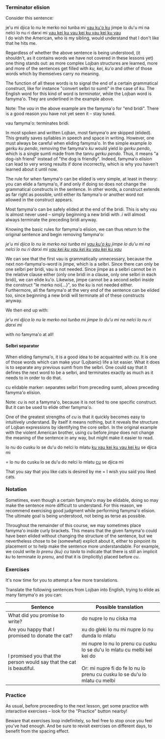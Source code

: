 ### Terminator elision

<!-- TODO: insert lesson about tanru before this one (and probably checkpoint, also) -->
<!-- TODO: consider replacing the long example sentence with another containing only known brivla -->

Consider this sentence:

<div class="translation-source">
je'u mi djica lo nu le merko noi tunba mi <u>vau ku'o ku</u> jimpe lo du'u mi na nelci lo nu ri darxi mi <u>vau kei ku vau kei ku vau kei ku vau</u>
</div>
<div class="translation-target">
I do wish the American, who is my sibling, would understand that I don't like that he hits me.
</div>

Regardless of whether the above sentence is being understood, (it shouldn't, as it contains words we have not covered in these lessons yet) one thing stands out: as more complex Lojban structures are learned, more and more of the sentences get filled with _ku, kei, ku'o_ and other of those words which by themselves carry no meaning.

The function of all these words is to signal the end of a certain grammatical construct, like for instance "convert selbri to sumti" in the case of _ku_.
The English word for this kind of word is _terminator_, while the Lojban word is famyma'o.
They are underlined in the example above.

Note: The _vau_ in the above example are the famyma'o for "end bridi".
There is a good reason you have not yet seen it &ndash; stay tuned.

<span class="definition-head">vau</span> famyma'o: terminates bridi.

In most spoken and written Lojban, most famyma'o are skipped (elided).
This greatly saves syllables in speech and space in writing.
However, one must always be careful when eliding famyma'o.
In the simple example _lo gerku ku pendo_, removing the famyma'o _ku_ would yield _lo gerku pendo_, which is a single sumti made from the tanru _gerku pendo_.
Thus, it means "a dog-ish friend" instead of "the dog is friendly".
Indeed, famyma'o elision can lead to very wrong results if done incorrectly, which is why you haven't learned about it until now.

The rule for when famyma'o can be elided is very simple, at least in theory: you can elide a famyma'o, if and only if doing so does not change the grammatical constructs in the sentence.
In other words, a construct extends as far right as possible, until either its famyma'o or another word not allowed in the construct appears.

Most famyma'o can be safely elided at the end of the bridi.
This is why vau is almost never used &ndash; simply beginning a new bridi with _.i_ will almost always terminate the preceding bridi anyway.
<!--It has one frequent use, however.-->
<!--Since attitudinals always apply to the preceding word, applying it to a famyma'o applies it to the entire construct which is terminated. Using vau, one can then use attitudinals afterthought and apply them to the entire bridi:-->

Knowing the basic rules for famyma'o elision, we can thus return to the original sentence and begin removing famyma'o:

<span class="hspace" /> _je'u mi djica lo nu le merko noi tunba mi <u>vau ku'o ku</u> jimpe lo du'u mi na nelci lo nu ri darxi mi <u>vau kei ku vau kei ku vau kei ku vau</u>_

We can see that the first vau is grammatically unnecessary, because the next non-famyma'o-word is jimpe, which is a selbri. Since there can only be one selbri per bridi, vau is not needed. Since jimpe as a selbri cannot be in the relative clause either (only one bridi in a clause, only one selbri in each bridi), we can elide ku'o. Likewise, jimpe cannot be a second selbri inside the construct "le merko noi{...}", so the ku is not needed either. Furthermore, all the famyma'o at the very end of the sentence can be elided too, since beginning a new bridi will terminate all of these constructs anyway.

We then end up with:

<span class="hspace" /> _je'u mi djica lo nu le merko noi tunba mi jimpe lo du'u mi na nelci lo nu ri darxi mi_

with no famyma'o at all!


#### Selbri separator

When eliding famyma'o, it is a good idea to be acquainted with _cu_.
It is one of those words which can make your (Lojbanic) life a lot easier.
What it does is to separate any previous sumti from the selbri.
One could say that it defines the next word to be a selbri, and terminates exactly as much as it needs to in order to do that.

<span class="definition-head">cu</span> elidable marker: separates selbri from preceding sumti, allows preceding famyma'o elision.

Note: _cu_ is not a famyma'o, because it is not tied to one specific construct.
But it can be used to elide other famyma'o.

One of the greatest strengths of _cu_ is that it quickly becomes easy to intuitively understand.
By itself it means nothing, but it reveals the structure of Lojban expressions by identifying the core selbri.
In the original example with the violent American brother, using _cu_ before _jimpe_ does not change the meaning of the sentence in any way, but might make it easier to read.

<!--In the following couple of lessons, _cu_ will be used when necessary, and all famyma'o elided if possible.-->
<!--The elided famyma'o will be encased in curly brackets, as shown below.-->
<!--Try to translate it!-->

<div class="translation-source">
lo nu do cusku lo se du'u do nelci lo mlatu <u>ku vau kei ku vau kei ku</u> se djica mi

= lo nu do cusku lo se du'u do nelci lo mlatu <u>cu</u> se djica mi
</div>
<div class="translation-target">
That you say that you like cats is desired by me = I wish you said you liked cats.
</div>

### Notation

Sometimes, even though a certain famyma'o may be elidable, doing so may make the sentence more difficult to understand.
For this reason, we recommend exercising good judgment while performing famyma'o elision.
The ultimate goal is being understood, not being as terse as possible.

Throughout the remainder of this course, we may sometimes place famyma'o inside curly brackets.
This means that the given famyma'o could have been elided without changing the structure of the sentence, but we nevertheless chose to be (somewhat) explicit about it, either to pinpoint its placement or to help make the sentence more understandable.
For example, we could write _lo prenu {ku} cu tavla_ to indicate that there is still an implicit _ku_ to terminate _lo prenu_, and that it is (implicitly) placed before _cu_.

### Exercises

It's now time for you to attempt a few more translations.

Translate the following sentences from Lojban into English, trying to elide as many famyma'o as you can:

|Sentence|Possible translation|
|--------|-----------|
|What did you promise to write?|<span class="spoiler-answer">do nupre lo nu ciska ma</span>|
|Are you happy that I promised to donate the cat?|<span class="spoiler-answer">xu do gleki lo nu mi nupre lo nu dunda lo mlatu</span>|
|I promised you that the person would say that the cat is beautiful.|<span class="spoiler-answer">mi nupre lo nu lo prenu cu cusku lo se du'u lo mlatu cu melbi kei kei do<br/><br/>Or: mi nupre fi do fe lo nu lo prenu cu cusku lo se du'u lo mlatu cu melbi</span>|

### Practice

As usual, before proceeding to the next lesson, get some practice with interactive exercises &ndash; look for the "Practice" button nearby!

Beware that exercises loop indefinitely, so feel free to stop once you feel you've had enough.
And be sure to revisit exercises on different days, to benefit from the spacing effect.
